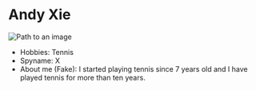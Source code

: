 # Andy Xie

![Path to an image](happiness.jpg)

- Hobbies: Tennis
- Spyname: X
- About me (Fake): I started playing tennis since 7 years old and I have played tennis for more than ten years.
